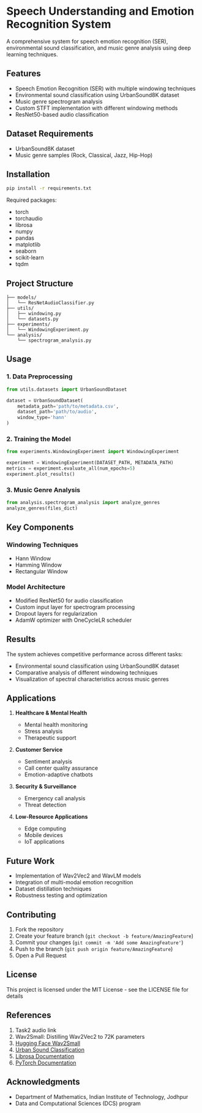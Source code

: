 # Speech Understanding and Emotion Recognition System

A comprehensive system for speech emotion recognition (SER), environmental sound classification, and music genre analysis using deep learning techniques.

## Features

- Speech Emotion Recognition (SER) with multiple windowing techniques
- Environmental sound classification using UrbanSound8K dataset
- Music genre spectrogram analysis
- Custom STFT implementation with different windowing methods
- ResNet50-based audio classification

## Dataset Requirements

- UrbanSound8K dataset
- Music genre samples (Rock, Classical, Jazz, Hip-Hop)

## Installation

```bash
pip install -r requirements.txt
```

Required packages:
- torch
- torchaudio
- librosa
- numpy
- pandas
- matplotlib
- seaborn
- scikit-learn
- tqdm

## Project Structure

```
├── models/
│   └── ResNetAudioClassifier.py
├── utils/
│   ├── windowing.py
│   └── datasets.py
├── experiments/
│   └── WindowingExperiment.py
└── analysis/
    └── spectrogram_analysis.py
```

## Usage

### 1. Data Preprocessing

```python
from utils.datasets import UrbanSoundDataset

dataset = UrbanSoundDataset(
    metadata_path='path/to/metadata.csv',
    dataset_path='path/to/audio',
    window_type='hann'
)
```

### 2. Training the Model

```python
from experiments.WindowingExperiment import WindowingExperiment

experiment = WindowingExperiment(DATASET_PATH, METADATA_PATH)
metrics = experiment.evaluate_all(num_epochs=5)
experiment.plot_results()
```

### 3. Music Genre Analysis

```python
from analysis.spectrogram_analysis import analyze_genres
analyze_genres(files_dict)
```

## Key Components

### Windowing Techniques
- Hann Window
- Hamming Window
- Rectangular Window

### Model Architecture
- Modified ResNet50 for audio classification
- Custom input layer for spectrogram processing
- Dropout layers for regularization
- AdamW optimizer with OneCycleLR scheduler

## Results

The system achieves competitive performance across different tasks:
- Environmental sound classification using UrbanSound8K dataset
- Comparative analysis of different windowing techniques
- Visualization of spectral characteristics across music genres

## Applications

1. **Healthcare & Mental Health**
   - Mental health monitoring
   - Stress analysis
   - Therapeutic support

2. **Customer Service**
   - Sentiment analysis
   - Call center quality assurance
   - Emotion-adaptive chatbots

3. **Security & Surveillance**
   - Emergency call analysis
   - Threat detection

4. **Low-Resource Applications**
   - Edge computing
   - Mobile devices
   - IoT applications

## Future Work

- Implementation of Wav2Vec2 and WavLM models
- Integration of multi-modal emotion recognition
- Dataset distillation techniques
- Robustness testing and optimization

## Contributing

1. Fork the repository
2. Create your feature branch (`git checkout -b feature/AmazingFeature`)
3. Commit your changes (`git commit -m 'Add some AmazingFeature'`)
4. Push to the branch (`git push origin feature/AmazingFeature`)
5. Open a Pull Request

## License

This project is licensed under the MIT License - see the LICENSE file for details

## References

1. Task2 audio link
2. Wav2Small: Distilling Wav2Vec2 to 72K parameters
3. [Hugging Face Wav2Small](https://huggingface.co/dkounadis/wav2small)
4. [Urban Sound Classification](https://github.com/smitkiri/urban-sound-classification)
5. [Librosa Documentation](https://librosa.org/doc/latest/index.html)
6. [PyTorch Documentation](https://pytorch.org/)

## Acknowledgments

- Department of Mathematics, Indian Institute of Technology, Jodhpur
- Data and Computational Sciences (DCS) program
